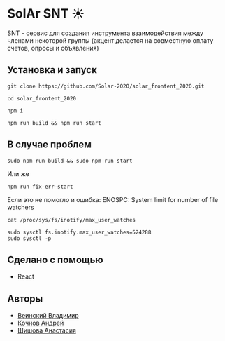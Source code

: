 # SolAr SNT ☀️

SNT - сервис для создания инструмента взаимодействия между членами некоторой группы (акцент делается на совместную оплату счетов, опросы и объявления)

## Установка и запуск

```
git clone https://github.com/Solar-2020/solar_frontent_2020.git

cd solar_frontent_2020

npm i

npm run build && npm run start
```

## В случае проблем

```
sudo npm run build && sudo npm run start
```
Или же
```
npm run fix-err-start
```
Если это не помогло и ошибка: ENOSPC: System limit for number of file watchers
```
cat /proc/sys/fs/inotify/max_user_watches

sudo sysctl fs.inotify.max_user_watches=524288
sudo sysctl -p
```

## Сделано с помощью

* React

## Авторы

* [Веинский Владимир](https://github.com/BarniBl)
* [Кочнов Андрей](https://github.com/tamerlanchik)
* [Шишова Анастасия](https://github.com/NellinLin)
